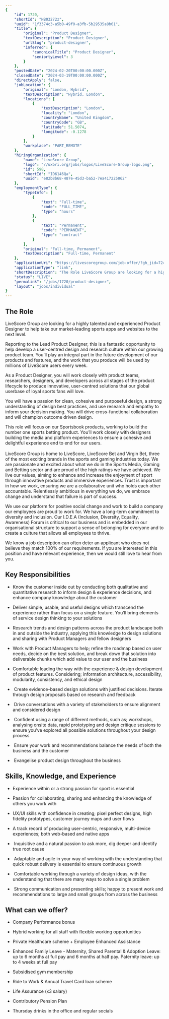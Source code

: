 ```yaml
---
{
	"id": 1720,
	"shortId": "NB03272z",
	"uuid": "1f3374c3-a5b0-49f0-a3fb-5b29535a8b61",
	"title": {
		"original": "Product Designer",
		"textDescription": "Product Designer",
		"urlSlug": "product-designer",
		"inferred": {
			"canonicalTitle": "Product Designer",
			"seniortyLevel": 3
		}
	},
	"postedDate": "2024-02-20T00:00:00.000Z",
	"closedDate": "2024-03-19T00:00:00.000Z",
	"directApply": false,
	"jobLocation": {
		"original": "London, Hybrid",
		"textDescription": "Hybrid, London",
		"locations": [
			{
				"textDescription": "London",
				"locality": "London",
				"countryName": "United Kingdom",
				"countryCode": "GB",
				"latitude": 51.5074,
				"longitude": -0.1278
			}
		],
		"workplace": "PART_REMOTE"
	},
	"hiringOrganization": {
		"name": "LiveScore Group",
		"logo": "//uxbri.org/jobs/logos/LiveScore-Group-logo.png",
		"id": 598,
		"shortId": "ID6146Qa",
		"uuid": "e82b8b68-487e-45d3-ba52-7ea417225062"
	},
	"employmentType": {
		"typeInfo": [
			{
				"text": "Full-time",
				"code": "FULL_TIME",
				"type": "hours"
			},
			{
				"text": "Permanent",
				"code": "PERMANENT",
				"type": "contract"
			}
		],
		"original": "Full-time, Permanent",
		"textDescription": "Full-time, Permanent"
	},
	"applicationUri": "https://livescoregroup.com/job-offer/?gh_jid=7249964002",
	"applicationType": "link",
	"shortDescription": "The Role LiveScore Group are looking for a highly talented and experienced Product Designer to help take our market-leading- sports apps and websites to the next level. Reporting to the Lead Product",
	"status": "LIVE",
	"permalink": "/jobs/1720/product-designer",
	"layout": "jobs/individual"
}
---
```

<h2>The Role</h2><p>LiveScore Group are looking for a highly talented and experienced Product Designer to help take our market-leading sports apps and websites to the next level.</p><p>Reporting to the Lead Product Designer, this is a fantastic opportunity to help develop a user-centred design and research culture within our growing product team. You’ll play an integral part in the future development of our products and features, and the work that you produce will be used by millions of LiveScore users every week.</p><p>As a Product Designer, you will work closely with product teams, researchers, designers, and developers across all stages of the product lifecycle to produce innovative, user-centred solutions that our global userbase of loyal sports fans will love.&nbsp;</p><p>You will have a passion for clean, cohesive and purposeful design, a strong understanding of design best practices, and use research and empathy to inform your decision making. You will drive cross-functional collaboration and will champion outcome driven design.&nbsp;</p><p>This role will focus on our Sportsbook products, working to build the number one sports betting product. You’ll work closely with designers building the media and platform experiences to ensure a&nbsp;cohesive and delightful experience end to end for our users.&nbsp;&nbsp;<br><br>LiveScore Group is home to LiveScore, LiveScore Bet and Virgin Bet, three of the most exciting brands in the sports and gaming industries today. We are passionate and excited about what we do in the Sports Media, Gaming and Betting sector and are proud of the high ratings we have achieved. We live our values, aiming to enhance and increase the enjoyment of sport through innovative products and immersive experiences. Trust is important in how we work, ensuring we are a collaborative unit who holds each other accountable. Relentlessly ambitious in everything we do, we embrace change and understand that failure is part of success.</p><p>We use our platform for positive social change and work to build a company our employees are proud to work for. We have a long-term commitment to diversity and inclusion. Our I.D.E.A (Inclusion, Diversity, Equality, Awareness) Forum is critical to our business and is embedded in our organisational structure to support a sense of belonging for everyone and to create a culture that allows all employees to thrive.</p><p>We know a job description can often deter an applicant who does not believe they match 100% of our requirements. If you are interested in this position and have relevant experience, then we would still love to hear from you.</p><h2>Key Responsibilities</h2><ul><li><p>Know the customer inside out by conducting both qualitative and quantitative research to inform design &amp; experience decisions, and enhance company knowledge about the customer</p></li><li><p>Deliver simple, usable, and useful designs which transcend the experience rather than focus on a single feature. You’ll bring elements of service design thinking to your solutions</p></li><li><p>Research trends and design patterns across the product landscape both in and outside the industry, applying this knowledge to design solutions and sharing with Product Managers and fellow designers</p></li><li><p>Work with Product Managers to help; refine the roadmap based on user needs, decide on the best solution, and break down that solution into deliverable chunks which add value to our user and the business&nbsp;&nbsp;</p></li><li><p>Comfortable leading the way with the experience &amp; design development of product features. Considering; information architecture, accessibility, modularity, consistency, and ethical design&nbsp;</p></li><li><p>&nbsp;Create evidence-based design solutions with justified decisions. Iterate through design proposals based on research and feedback&nbsp;</p></li><li><p>&nbsp;Drive conversations with a variety of stakeholders to ensure alignment and considered design&nbsp;</p></li><li><p>&nbsp;Confident using a range of different methods, such as; workshops, analysing onsite data, rapid prototyping and design critique sessions to ensure you’ve explored all possible solutions throughout your design process&nbsp;</p></li><li><p>&nbsp;Ensure your work and recommendations balance the needs of both the business and the customer&nbsp;</p></li><li><p>&nbsp;Evangelise product design throughout the business&nbsp;</p></li></ul><h2>Skills, Knowledge, and Experience</h2><ul><li><p>Experience within or a strong passion for sport is essential</p></li><li><p>Passion for collaborating, sharing and enhancing the knowledge of others you work with</p></li><li><p>UX/UI skills with confidence in creating; pixel perfect designs, high fidelity prototypes, customer journey maps and user flows</p></li><li><p>A track record of producing user-centric, responsive, multi-device experiences; both web-based and native apps&nbsp;</p></li><li><p>&nbsp;Inquisitive and a natural passion to ask more, dig deeper and identify true root cause&nbsp;</p></li><li><p>&nbsp;Adaptable and agile in your way of working with the understanding that quick robust delivery is essential to ensure continuous growth&nbsp;</p></li><li><p>&nbsp;Comfortable working through a variety of design ideas, with the understanding that there are many ways to solve a single problem&nbsp;</p></li><li><p>&nbsp;Strong communication and presenting skills; happy to present work and recommendations to large and small groups from across the business&nbsp;</p></li></ul><h2>What can we offer?</h2><ul><li><p>Company Performance bonus</p></li><li><p>Hybrid working for all staff with flexible working opportunities</p></li><li><p>Private Healthcare scheme + Employee Enhanced Assistance</p></li><li><p>Enhanced Family Leave - Maternity, Shared Parental &amp; Adoption Leave: up to 6 months at full pay and 6 months at half pay. Paternity leave: up to 4 weeks at full pay</p></li><li><p>Subsidised gym membership</p></li><li><p>Ride to Work &amp; Annual Travel Card loan scheme</p></li><li><p>Life Assurance (x3 salary)</p></li><li><p>Contributory Pension Plan</p></li><li><p>Thursday drinks in the office and regular socials</p></li></ul>
